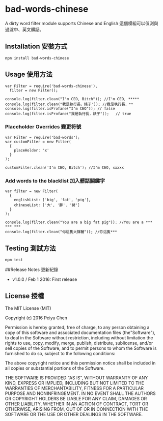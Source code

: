 # bad-words-chinese
A dirty word filter module supports Chinese and English
這個模組可以偵測與過濾中、英文髒話。

## Installation 安裝方式
```
npm install bad-words-chinese
```

## Usage 使用方法
```
var Filter = require('bad-words-chinese'),
  filter = new Filter();

console.log(filter.clean("I'm CEO, Bitch")); //I'm CEO, *****
console.log(filter.clean("我是執行長，婊子")); //我是執行長，**
console.log(filter.isProfane("I'm CEO")); // false
console.log(filter.isProfane("我是執行長，婊子"));   // true
```

### Placeholder Overrides 變更符號
```
var Filter = require('bad-words');
var customFilter = new Filter(
  { 
    placeHolder: 'x'
  }
);

customFilter.clean('I'm CEO, Bitch'); //I'm CEO, xxxxx
```

### Add words to the blacklist 加入髒話關鍵字
```
var filter = new Filter(
  { 
    englishList: ['big', 'fat', 'pig'], 
    chineseList: ['大', '胖', '豬'] 
  }
); 

console.log(filter.clean("You are a big fat pig")); //You are a *** *** ***
console.log(filter.clean("你這隻大胖豬")); //你這隻***

```

## Testing 測試方法
```
npm test
```

##Release Notes 更新紀錄
- v1.0.0 / Feb 1 2016: First release

## License 授權

The MIT License (MIT)

Copyright (c) 2016 Peiyu Chen

Permission is hereby granted, free of charge, to any person obtaining a copy
of this software and associated documentation files (the"Software"), to deal
in the Software without restriction, including without limitation the rights
to use, copy, modify, merge, publish, distribute, sublicense, and/or sell
copies of the Software, and to permit persons to whom the Software is
furnished to do so, subject to the following conditions:

The above copyright notice and this permission notice shall be included in all
copies or substantial portions of the Software.

THE SOFTWARE IS PROVIDED "AS IS", WITHOUT WARRANTY OF ANY KIND, EXPRESS OR
IMPLIED, INCLUDING BUT NOT LIMITED TO THE WARRANTIES OF MERCHANTABILITY,
FITNESS FOR A PARTICULAR PURPOSE AND NONINFRINGEMENT. IN NO EVENT SHALL THE
AUTHORS OR COPYRIGHT HOLDERS BE LIABLE FOR ANY CLAIM, DAMAGES OR OTHER
LIABILITY, WHETHER IN AN ACTION OF CONTRACT, TORT OR OTHERWISE, ARISING FROM,
OUT OF OR IN CONNECTION WITH THE SOFTWARE OR THE USE OR OTHER DEALINGS IN THE
SOFTWARE.